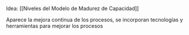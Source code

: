 Idea: [[Niveles del Modelo de Madurez de Capacidad]]

Aparece la mejora continua de los procesos, se incorporan tecnologías y herramientas para mejorar los procesos